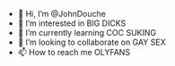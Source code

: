 - 👋 Hi, I’m @JohnDouche
- 👀 I’m interested in BIG DICKS
- 🌱 I’m currently learning COC SUKING
- 💞️ I’m looking to collaborate on GAY SEX
- 📫 How to reach me OLYFANS

<!---
JohnDouche/JohnDouche is a ✨ special ✨ repository because its `README.md` (this file) appears on your GitHub profile.
You can click the Preview link to take a look at your changes.
--->
